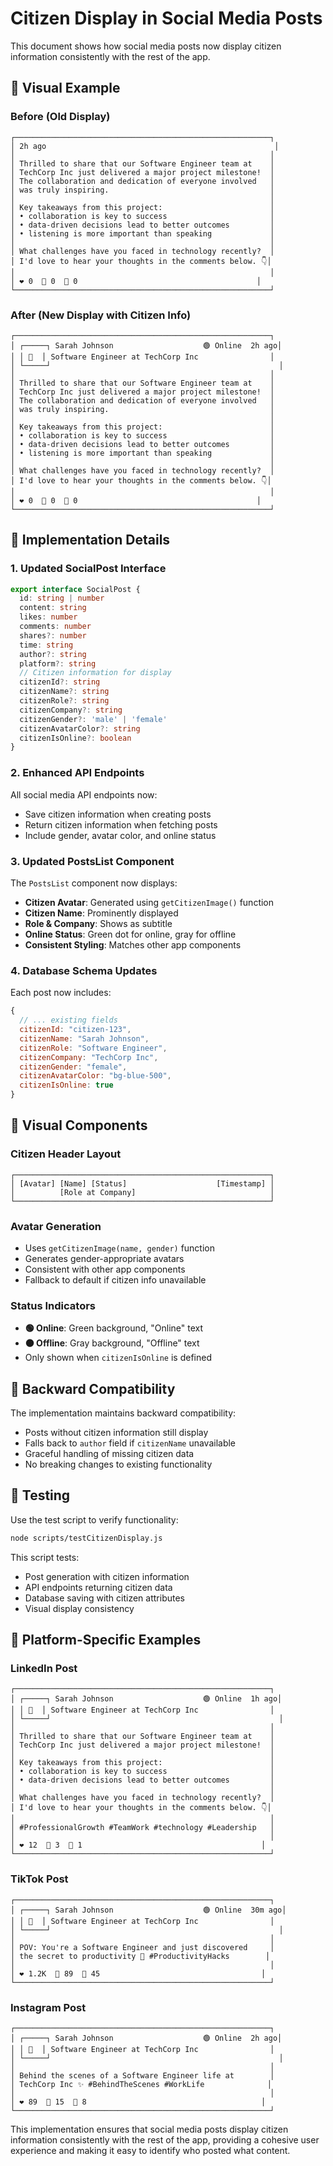 # Citizen Display in Social Media Posts

This document shows how social media posts now display citizen information consistently with the rest of the app.

## 🎯 Visual Example

### Before (Old Display)
```
┌─────────────────────────────────────────────────────────┐
│ 2h ago                                                   │
│                                                         │
│ Thrilled to share that our Software Engineer team at    │
│ TechCorp Inc just delivered a major project milestone!  │
│ The collaboration and dedication of everyone involved   │
│ was truly inspiring.                                    │
│                                                         │
│ Key takeaways from this project:                        │
│ • collaboration is key to success                       │
│ • data-driven decisions lead to better outcomes         │
│ • listening is more important than speaking             │
│                                                         │
│ What challenges have you faced in technology recently?  │
│ I'd love to hear your thoughts in the comments below. 👇│
│                                                         │
│ ❤️ 0  💬 0  🔄 0                                        │
└─────────────────────────────────────────────────────────┘
```

### After (New Display with Citizen Info)
```
┌─────────────────────────────────────────────────────────┐
│ ┌─────┐ Sarah Johnson                    🟢 Online  2h ago│
│ │ 👤  │ Software Engineer at TechCorp Inc                │
│ └─────┘                                                   │
│                                                         │
│ Thrilled to share that our Software Engineer team at    │
│ TechCorp Inc just delivered a major project milestone!  │
│ The collaboration and dedication of everyone involved   │
│ was truly inspiring.                                    │
│                                                         │
│ Key takeaways from this project:                        │
│ • collaboration is key to success                       │
│ • data-driven decisions lead to better outcomes         │
│ • listening is more important than speaking             │
│                                                         │
│ What challenges have you faced in technology recently?  │
│ I'd love to hear your thoughts in the comments below. 👇│
│                                                         │
│ ❤️ 0  💬 0  🔄 0                                        │
└─────────────────────────────────────────────────────────┘
```

## 🔧 Implementation Details

### 1. Updated SocialPost Interface
```typescript
export interface SocialPost {
  id: string | number
  content: string
  likes: number
  comments: number
  shares?: number
  time: string
  author?: string
  platform?: string
  // Citizen information for display
  citizenId?: string
  citizenName?: string
  citizenRole?: string
  citizenCompany?: string
  citizenGender?: 'male' | 'female'
  citizenAvatarColor?: string
  citizenIsOnline?: boolean
}
```

### 2. Enhanced API Endpoints
All social media API endpoints now:
- Save citizen information when creating posts
- Return citizen information when fetching posts
- Include gender, avatar color, and online status

### 3. Updated PostsList Component
The `PostsList` component now displays:
- **Citizen Avatar**: Generated using `getCitizenImage()` function
- **Citizen Name**: Prominently displayed
- **Role & Company**: Shows as subtitle
- **Online Status**: Green dot for online, gray for offline
- **Consistent Styling**: Matches other app components

### 4. Database Schema Updates
Each post now includes:
```javascript
{
  // ... existing fields
  citizenId: "citizen-123",
  citizenName: "Sarah Johnson",
  citizenRole: "Software Engineer",
  citizenCompany: "TechCorp Inc",
  citizenGender: "female",
  citizenAvatarColor: "bg-blue-500",
  citizenIsOnline: true
}
```

## 🎨 Visual Components

### Citizen Header Layout
```
┌─────────────────────────────────────────────────────────┐
│ [Avatar] [Name] [Status]                    [Timestamp] │
│          [Role at Company]                              │
└─────────────────────────────────────────────────────────┘
```

### Avatar Generation
- Uses `getCitizenImage(name, gender)` function
- Generates gender-appropriate avatars
- Consistent with other app components
- Fallback to default if citizen info unavailable

### Status Indicators
- **🟢 Online**: Green background, "Online" text
- **⚫ Offline**: Gray background, "Offline" text
- Only shown when `citizenIsOnline` is defined

## 🔄 Backward Compatibility

The implementation maintains backward compatibility:
- Posts without citizen information still display
- Falls back to `author` field if `citizenName` unavailable
- Graceful handling of missing citizen data
- No breaking changes to existing functionality

## 🧪 Testing

Use the test script to verify functionality:
```bash
node scripts/testCitizenDisplay.js
```

This script tests:
- Post generation with citizen information
- API endpoints returning citizen data
- Database saving with citizen attributes
- Visual display consistency

## 📱 Platform-Specific Examples

### LinkedIn Post
```
┌─────────────────────────────────────────────────────────┐
│ ┌─────┐ Sarah Johnson                    🟢 Online  1h ago│
│ │ 👤  │ Software Engineer at TechCorp Inc                │
│ └─────┘                                                   │
│                                                         │
│ Thrilled to share that our Software Engineer team at    │
│ TechCorp Inc just delivered a major project milestone!  │
│                                                         │
│ Key takeaways from this project:                        │
│ • collaboration is key to success                       │
│ • data-driven decisions lead to better outcomes         │
│                                                         │
│ What challenges have you faced in technology recently?  │
│ I'd love to hear your thoughts in the comments below. 👇│
│                                                         │
│ #ProfessionalGrowth #TeamWork #technology #Leadership   │
│                                                         │
│ ❤️ 12  💬 3  🔄 1                                        │
└─────────────────────────────────────────────────────────┘
```

### TikTok Post
```
┌─────────────────────────────────────────────────────────┐
│ ┌─────┐ Sarah Johnson                    🟢 Online  30m ago│
│ │ 👤  │ Software Engineer at TechCorp Inc                │
│ └─────┘                                                   │
│                                                         │
│ POV: You're a Software Engineer and just discovered     │
│ the secret to productivity 🚀 #ProductivityHacks        │
│                                                         │
│ ❤️ 1.2K  💬 89  🔄 45                                    │
└─────────────────────────────────────────────────────────┘
```

### Instagram Post
```
┌─────────────────────────────────────────────────────────┐
│ ┌─────┐ Sarah Johnson                    🟢 Online  2h ago│
│ │ 👤  │ Software Engineer at TechCorp Inc                │
│ └─────┘                                                   │
│                                                         │
│ Behind the scenes of a Software Engineer life at        │
│ TechCorp Inc ✨ #BehindTheScenes #WorkLife              │
│                                                         │
│ ❤️ 89  💬 15  🔄 8                                       │
└─────────────────────────────────────────────────────────┘
```

This implementation ensures that social media posts display citizen information consistently with the rest of the app, providing a cohesive user experience and making it easy to identify who posted what content.

